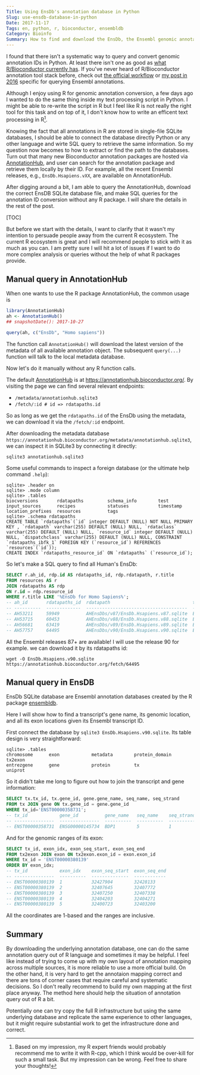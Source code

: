 ```yaml
---
Title: Using EnsDb's annotation database in Python
Slug: use-ensdb-database-in-python
Date: 2017-11-17
Tags: en, python, r, bioconductor, ensembldb
Category: Bioinfo
Summary: How to find and download the EnsDb, the Ensembl genomic annotation in SQLite database made by R package ensembldb, and use it in Python application.
---
```


I found that there isn't a systematic way to query and convert genomic annotation IDs in Python. At least there isn't one as good as [what R/Bioconductor currently has][bioconductor-annotation]. If you've never heard of R/Bioconductor annotation tool stack before, check out [the official workflow][bioconductor-annotation] or [my post in 2016][my-post-ensembl] specific for querying Ensembl annotations.

Although I enjoy using R for genomic annotation conversion, a few days ago I wanted to do the same thing inside my text processing script in Python. I might be able to re-write the script in R but I feel like R is not really the right tool for this task and on top of it, I don't know how to write an efficent text processing in R[^r-text-processing]. 

Knowing the fact that all annotations in R are stored in single-file SQLite databases, I should be able to connect the database directly Python or any other language and wirte SQL query to retrieve the same information. So my question now becomes to how to extract or find the path to the databases. Turn out that many new Bioconductor annotation packages are hosted via [AnnotationHub], and user can search for the annotation package and retrieve them locally by their ID. For example, all the recent Ensembl releases, e.g., `EnsDb.Hsapiens.vXX`, are available on AnnotationHub. 

After digging around a bit, I am able to query the AnnotationHub, download the correct EnsDB SQLite database file, and make SQL queries for the annotation ID conversion without any R package. I will share the details in the rest of the post. 

[TOC]

But before we start with the details, I want to clarify that it wasn't my intention to persuade people away from the current R ecosystem. The current R ecosystem is great and I will recommend people to stick with it as much as you can. I am pretty sure I will hit a lot of issues if I want to do more complex analysis or queries without the help of what R packages provide.


[^r-text-processing]: Based on my impression, my R expert friends would probably recommend me to write it with R-cpp, which I think would be over-kill for such a small task. But my impression can be wrong. Feel free to share your thoughts!

[bioconductor-annotation]: https://www.bioconductor.org/help/workflows/annotation/annotation/
[my-post-ensembl]: {filename}../2016-05/0521_bioc_Ensembl_annotation.md
[AnnotationHub]: https://bioconductor.org/packages/release/bioc/html/AnnotationHub.html


## Manual query in AnnotationHub
When one wants to use the R package AnnotationHub, the common usage is 

```r
library(AnnotationHub)
ah <- AnnotationHub()
## snapshotDate(): 2017-10-27

query(ah, c("EnsDb", "Homo sapiens"))
```

The function call `AnnotationHub()` will download the latest version of the metadata of all available annotation object. The subsequent `query(...)` function will talk to the local metadata database.

Now let's do it manually without any R function calls.

The default [AnnotationHub] is at <https://annotationhub.bioconductor.org/>. By visiting the page we can find several relevant endpoints:

- `/metadata/annotationhub.sqlite3`
- `/fetch/:id # id => rdatapaths.id`

So as long as we get the `rdatapaths.id` of the EnsDb using the metadata, we can download it via the `/fetch/:id` endpoint.

After downloading the metadata database `https://annotationhub.bioconductor.org/metadata/annotationhub.sqlite3`, we can inspect it in SQLite3 by connecting it directly:

```
sqlite3 annotationhub.sqlite3
```

Some useful commands to inspect a foreign database (or the ultimate help command `.help`): 

```sqlite3
sqlite> .header on 
sqlite> .mode column
sqlite> .tables
biocversions       rdatapaths         schema_info        test             
input_sources      recipes            statuses           timestamp        
location_prefixes  resources          tags
sqlite> .schema rdatapaths
CREATE TABLE `rdatapaths`(`id` integer DEFAULT (NULL) NOT NULL PRIMARY KEY , `rdatapath` varchar(255) DEFAULT (NULL) NULL, `rdataclass` varchar(255) DEFAULT (NULL) NULL, `resource_id` integer DEFAULT (NULL) NULL, `dispatchclass` varchar(255) DEFAULT (NULL) NULL, CONSTRAINT `rdatapaths_ibfk_1` FOREIGN KEY (`resource_id`) REFERENCES `resources`(`id`));
CREATE INDEX `rdatapaths_resource_id` ON `rdatapaths` (`resource_id`);
```

So let's make a SQL query to find all Human's EnsDb:

```sql
SELECT r.ah_id, rdp.id AS rdatapaths_id, rdp.rdatapath, r.title
FROM resources AS r
JOIN rdatapaths AS rdp
ON r.id = rdp.resource_id
WHERE r.title LIKE '%EnsDb for Homo Sapiens%';
-- ah_id       rdatapaths_id  rdatapath                               title                            
-- ----------  -------------  --------------------------------------  -- ---------------------------------
-- AH53211     59949          AHEnsDbs/v87/EnsDb.Hsapiens.v87.sqlite  Ensembl 87 EnsDb for Homo Sapiens
-- AH53715     60453          AHEnsDbs/v88/EnsDb.Hsapiens.v88.sqlite  Ensembl 88 EnsDb for Homo Sapiens
-- AH56681     63419          AHEnsDbs/v89/EnsDb.Hsapiens.v89.sqlite  Ensembl 89 EnsDb for Homo Sapiens
-- AH57757     64495          AHEnsDbs/v90/EnsDb.Hsapiens.v90.sqlite  Ensembl 90 EnsDb for Homo Sapiens
```

All the Ensembl releases 87+ are available! I will use the release 90 for example. we can download it by its rdatapaths id:

```
wget -O EnsDb.Hsapiens.v90.sqlite https://annotationhub.bioconductor.org/fetch/64495
```


## Manual query in EnsDB 
EnsDb SQLite database are Ensembl annotation databases created by the R package [ensembldb].

Here I will show how to find a transcript's gene name, its genomic location, and all its exon locations given its Ensembl transcript ID.

First connect the database by `sqlite3 EnsDb.Hsapiens.v90.sqlite`. Its table design is very straightforward:

```sqlite3
sqlite> .tables
chromosome      exon            metadata        protein_domain  tx2exon
entrezgene      gene            protein         tx              uniprot
```

So it didn't take me long to figure out how to join the transcript and gene information:

```sql
SELECT tx.tx_id, tx.gene_id, gene.gene_name, seq_name, seq_strand
FROM tx JOIN gene ON tx.gene_id = gene.gene_id
WHERE tx_id='ENST00000358731';
-- tx_id            gene_id          gene_name   seq_name    seq_strand
-- ---------------  ---------------  ----------  ----------  ----------
-- ENST00000358731  ENSG00000145734  BDP1        5           1
```

And for the genomic ranges of its exon:

```sql
SELECT tx_id, exon_idx, exon_seq_start, exon_seq_end
FROM tx2exon JOIN exon ON tx2exon.exon_id = exon.exon_id
WHERE tx_id = 'ENST00000380139'
ORDER BY exon_idx;
-- tx_id            exon_idx    exon_seq_start  exon_seq_end
-- ---------------  ----------  --------------  ------------
-- ENST00000380139  1           32427904        32428133    
-- ENST00000380139  2           32407645        32407772    
-- ENST00000380139  3           32407250        32407338    
-- ENST00000380139  4           32404203        32404271    
-- ENST00000380139  5           32400723        32403200  
```

All the coordinates are 1-based and the ranges are inclusive.

[ensembldb]: https://bioconductor.org/packages/release/bioc/html/ensembldb.html


## Summary
By downloading the underlying annotation database, one can do the same annotation query out of R language and sometimes it may be helpful. I feel like instead of trying to come up with my own layout of annotation mapping across multiple sources, it is more reliable to use a more official build. On the other hand, it is very hard to get the annotaion mapping correct and there are tons of corner cases that require careful and systematic decisions. So I don't really recommend to build my own mapping at the first place anyway. The method here should help the situation of annotation query out of R a bit.

Potentially one can try copy the full R infrastructure but using the same underlying database and replicate the same experience to other languages, but it might require substantial work to get the infrastructure done and correct.

